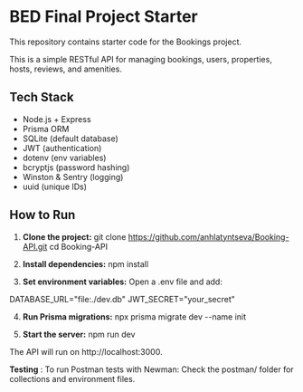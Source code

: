 # BED Final Project Starter

This repository contains starter code for the Bookings project.

This is a simple RESTful API for managing bookings, users, properties, hosts, reviews, and amenities.

## Tech Stack

- Node.js + Express
- Prisma ORM
- SQLite (default database)
- JWT (authentication)
- dotenv (env variables)
- bcryptjs (password hashing)
- Winston & Sentry (logging)
- uuid (unique IDs)

## How to Run


1. **Clone the project:**
git clone https://github.com/anhlatyntseva/Booking-API.git
cd Booking-API

2. **Install dependencies:**
npm install

3. **Set environment variables:**
Open a .env file and add:

DATABASE_URL="file:./dev.db"
JWT_SECRET="your_secret"

4. **Run Prisma migrations:**
npx prisma migrate dev --name init

5. **Start the server:**
npm run dev

The API will run on http://localhost:3000.

**Testing** : 
To run Postman tests with Newman:
Check the postman/ folder for collections and environment files.
